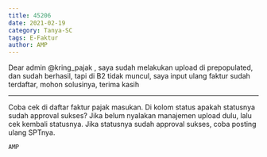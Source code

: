 ```yaml
---
title: 45206
date: 2021-02-19
category: Tanya-SC
tags: E-Faktur
author: AMP
---
```


Dear admin @kring_pajak , saya sudah melakukan upload di prepopulated, dan sudah berhasil, tapi di B2 tidak muncul, saya input ulang faktur sudah terdaftar, mohon solusinya, terima kasih

---

Coba cek di daftar faktur pajak masukan. Di kolom status apakah statusnya sudah approval sukses? Jika belum nyalakan manajemen upload dulu, lalu cek kembali statusnya. Jika statusnya sudah approval sukses, coba posting ulang SPTnya.

`AMP`
